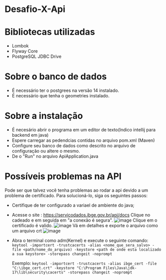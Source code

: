 # Desafio-X-Api

# Bibliotecas utilizadas
- Lombok
- Flyway Core
- PostgreSQL JDBC Drive

# Sobre o banco de dados
- É necessário ter o postgrees na versão 14 instalado.
- É necessário que tenha o geometries instalado.

# Sobre a instalação
- É necesário abrir o programa em um editor de texto(Indico intellij para backend em java)
- Espere carregar as pedendcias contidas no arquivo pom.xml (Maven)
- Configure seu banco de dados como descrito no arquivo de configuração ou altere o mesmo.
- De o "Run" no arquivo ApiApplication.java


# Possíveis problemas na API
Pode ser que talvez você tenha problemas ao rodar a api devido a um problema de certificado. Para solucioná-lo, siga os seguintes passos:

- Certifique de ter configurado a variael de ambiente do java;
- Acesse o site : https://servicodados.ibge.gov.br/api/docs
 Clique no cadeado e em seguida em "a conexão é segura".
 ![image](https://github.com/alanfranciscos/Desafio-X-Api/assets/74225176/fb1ef632-071b-4532-81df-2162a51a9468)
 Clique em o certificado é valido.
 ![image](https://github.com/alanfranciscos/Desafio-X-Api/assets/74225176/08500d98-38f3-40b7-b2e9-8588d97662af)
 Vá em detalhes e exporte o arquivo como um arquivo crt
 ![image](https://github.com/alanfranciscos/Desafio-X-Api/assets/74225176/568e8be8-137d-4b5b-9747-bd19dd2f33dc)
 
- Abra o terminal como adm(Kernel) e execute o seguinte comando:
  `keytool -importcert -trustcacerts -alias <nome_que_sera_salvo> -file <path/nome_do_arquivo) -keystore <path de onde esta localizado a sua keystore> -storepass changeit -noprompt`

  Exemplo:
  `keytool -importcert -trustcacerts -alias ibge_cert -file "C:\ibge_cert.crt" -keystore "C:\Program Files\Java\jdk-17\lib\security\cacerts" -storepass changeit -noprompt`
 
